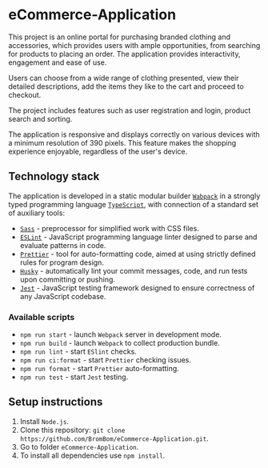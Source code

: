 # eCommerce-Application

This project is an online portal for purchasing branded clothing and accessories, which provides users with ample opportunities, from searching for products to placing an order. The application provides interactivity, engagement and ease of use.

Users can choose from a wide range of clothing presented, view their detailed descriptions, add the items they like to the cart and proceed to checkout.

The project includes features such as user registration and login, product search and sorting.

The application is responsive and displays correctly on various devices with a minimum resolution of 390 pixels. This feature makes the shopping experience enjoyable, regardless of the user's device.

## Technology stack

The application is developed in a static modular builder [`Wabpack`](https://webpack.js.org/) in a strongly typed programming language [`TypeScript`](https://www.typescriptlang.org/), with connection of a standard set of auxiliary tools:
 - [`Sass`](https://sass-lang.com/) - preprocessor for simplified work with CSS files.
 - [`ESLint`](https://eslint.org/) - JavaScript programming language linter designed to parse and evaluate patterns in code.
 - [`Prettier`](https://prettier.io/) - tool for auto-formatting code, aimed at using strictly defined rules for program design.
 - [`Husky`](https://typicode.github.io/husky/) - automatically lint your commit messages, code, and run tests upon committing or pushing.
 - [`Jest`](https://jestjs.io/) - JavaScript testing framework designed to ensure correctness of any JavaScript codebase.

 ### Available scripts

 - `npm run start` - launch `Webpack` server in development mode.
 - `npm run build` - launch `Webpack` to collect production bundle.
 - `npm run lint` - start `ESlint` checks.
 - `npm run ci:format` - start `Prettier` checking issues.
 - `npm run format` - start `Prettier` auto-formatting.
 - `npm run test` - start `Jest` testing.

 ## Setup instructions

 1. Install `Node.js`.
 2. Clone this repository: `git clone https://github.com/BromBom/eCommerce-Application.git`.
 3. Go to folder `eCommerce-Application`.
 4. To install all dependencies use `npm install`.
 

